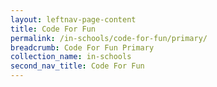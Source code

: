 ```yaml
---
layout: leftnav-page-content
title: Code For Fun
permalink: /in-schools/code-for-fun/primary/
breadcrumb: Code For Fun Primary
collection_name: in-schools
second_nav_title: Code For Fun
---
```

